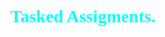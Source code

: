 <h1 style="font-family: times new roman; color: aqua; text-align: center;">Tasked Assigments. </h1>
